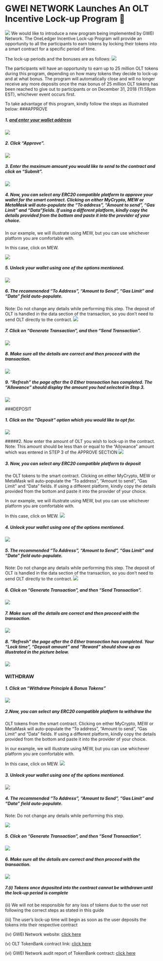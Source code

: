 # GWEI NETWORK Launches An OLT Incentive Lock-up Program 🔐

####
![](https://cdn-images-1.medium.com/max/1200/1*tgqY6eu31R57RBarW3QkCQ.png)
We would like to introduce a new program being implemented by GWEI Network. The OneLedger Incentive Lock-up Program will provide an opportunity to all the participants to earn tokens by locking their tokens into a smart contract for a specific period of time.

The lock-up periods and the bonuses are as follows:
![](https://cdn-images-1.medium.com/max/1200/1*Stg9ios1COsFbAOfdXKPsQ.png)

The participants will have an opportunity to earn up to 25 million OLT tokens during this program, depending on how many tokens they decide to lock-up and at what bonus. The program will automatically close and will no longer receive any more deposits once the max bonus of 25 million OLT tokens has been reached to give out to participants or on December 31, 2018 (11:59pm EST), whichever event occurs first.

To take advantage of this program, kindly follow the steps as illustrated below:
###APPROVE


##### 1. [and enter your wallet address](https://gwei.network/login)
 ![](https://cdn-images-1.medium.com/max/1200/1*SXdeHSnpX216N_YvkXlAIQ.png)

##### 2. Click “Approve”.
 ![](https://cdn-images-1.medium.com/max/1200/1*u7ZSGzrBA24yteMHs2-WEQ.png)

##### 3. Enter the maximum amount you would like to send to the contract and click on “Submit”.
 ![](https://cdn-images-1.medium.com/max/1200/1*rl306aE7AfSthCZLndrynQ.png)


#####  4. Now, you can select any ERC20 compatible platform to approve your wallet for the smart contract. Clicking on either MyCrypto, MEW or MetaMask will auto-populate the “To address”, “Amount to send”, “Gas Limit” and “Data”fields. If using a different platform, kindly copy the details provided from the bottom and paste it into the provider of your choice.

In our example, we will illustrate using MEW, but you can use whichever platform you are comfortable with.

In this case, click on MEW.

 ![](https://cdn-images-1.medium.com/max/1200/1*_D-QxVAVORZoyt3z-ghP_g.png)

##### 5.  Unlock your wallet using one of the options mentioned.
![](https://cdn-images-1.medium.com/max/1200/1*523Q0oVwogBWFTjdJ_aWKw.png)

##### 6.  The recommended “To Address”, “Amount to Send”, “Gas Limit” and “Data” field auto-populate. 
Note: Do not change any details while performing this step.
The deposit of OLT is handled in the data section of the transaction, so you don’t need to send OLT directly to the contract.
 ![](https://cdn-images-1.medium.com/max/1200/1*jT_0zjbz_FJI3-Gl4OiP6w.png)

##### 7. Click on “Generate Transaction”, and then “Send Transaction”.
 ![](https://cdn-images-1.medium.com/max/1200/1*BySpguvfySYh5DhqRCJ6Tg.png)

##### 8.  Make sure all the details are correct and then proceed with the transaction.

 ![](https://cdn-images-1.medium.com/max/1200/1*ko6pBxiUbabonXATSTlwSQ.png)

##### 9. “Refresh” the page after the 0 Ether transaction has completed. The “Allowance” should display the amount you had selected in Step 3.
 ![](https://cdn-images-1.medium.com/max/1200/1*c93j5qHT9gBhA3-tx82H5Q.png)

###DEPOSIT

##### 1. Click on the “Deposit” option which you would like to opt for.
 ![](https://cdn-images-1.medium.com/max/1200/1*V0okLRBs5gJ4rwQJln68KA.png)

 #####2.  Now enter the amount of OLT you wish to lock-up in the contract. 
Note: This amount should be less than or equal to the “Allowance” amount which was entered in STEP 3 of the APPROVE SECTION
 ![](https://cdn-images-1.medium.com/max/1200/1*bsfxr3FZ1FhZWNjfYfZgrA.png)


##### 3. Now, you can select any ERC20 compatible platform to deposit 
the OLT tokens to the smart contract. Clicking on either MyCrypto, MEW or MetaMask will auto-populate the “To address”, “Amount to send”, “Gas Limit” and “Data” fields. If using a different platform, kindly copy the details provided from the bottom and paste it into the provider of your choice.

In our example, we will illustrate using MEW, but you can use whichever platform you are comfortable with.

In this case, click on MEW.
 ![](https://cdn-images-1.medium.com/max/1200/1*aufEPAmX3hRf83lBLjmTpQ.png)



##### 4. Unlock your wallet using one of the options mentioned.
 ![](https://cdn-images-1.medium.com/max/1200/1*523Q0oVwogBWFTjdJ_aWKw.png)


##### 5. The recommended “To Address”, “Amount to Send”, “Gas Limit” and “Data” field auto-populate. 
Note: Do not change any details while performing this step.
The deposit of OLT is handled in the data section of the transaction, so you don’t need to send OLT directly to the contract.
 ![](https://cdn-images-1.medium.com/max/1200/1*2qvcxhSXZADrJGNwm1orDg.png)



##### 6. Click on “Generate Transaction”, and then “Send Transaction”.
 ![](https://cdn-images-1.medium.com/max/1200/1*z5wQLmRgbeDYYIDSq-myag.png)



##### 7.  Make sure all the details are correct and then proceed with the transaction.
 ![](https://cdn-images-1.medium.com/max/1200/1*bblSvVoGTomFqrdeKNDbQg.png)


##### 8.  “Refresh” the page after the 0 Ether transaction has completed. Your “Lock time”, “Deposit amount” and “Reward” should show up as illustrated in the picture below.
 ![](https://cdn-images-1.medium.com/max/1200/1*Ke9Ljqqv2x_LZzHJOoEFcg.png)



### WITHDRAW
##### 1. Click on “Withdraw Principle & Bonus Tokens”

 ![](https://cdn-images-1.medium.com/max/1200/1*a-dy7gXuGlQtW80xrV1LIQ.png)

##### 2.Now, you can select any ERC20 compatible platform to withdraw the 
OLT tokens from the smart contract. Clicking on either MyCrypto, MEW or MetaMask will auto-populate the “To address”, “Amount to send”, “Gas Limit” and “Data” fields. If using a different platform, kindly copy the details provided from the bottom and paste it into the provider of your choice.

In our example, we will illustrate using MEW, but you can use whichever platform you are comfortable with.

In this case, click on MEW.
 ![](https://cdn-images-1.medium.com/max/1200/1*pOaIbPJJj93V6RY12wNrHA.png)

##### 3. Unlock your wallet using one of the options mentioned.
 ![](https://cdn-images-1.medium.com/max/1200/1*523Q0oVwogBWFTjdJ_aWKw.png)


##### 4. The recommended “To Address”, “Amount to Send”, “Gas Limit” and “Data” field auto-populate. 
Note: Do not change any details while performing this step.

 ![](https://cdn-images-1.medium.com/max/1200/1*YQupu5TGJ-bFU1hpPKn6kQ.png)

##### 5. Click on “Generate Transaction”, and then “Send Transaction”.
 ![](https://cdn-images-1.medium.com/max/1200/1*AOn1Rw2X85uUrPdxiVskHg.png)

##### 6.  Make sure all the details are correct and then proceed with the transaction.
 ![](https://cdn-images-1.medium.com/max/1200/1*r9bhc8JhZhwVITpUuU-c7Q.png)

##### 7.(i) Tokens once deposited into the contract cannot be withdrawn until the lock-up period is complete

(ii) We will not be responsible for any loss of tokens due to the user not following the correct steps as stated in this guide

(iii) The user’s lock-up time will begin as soon as the user deposits the tokens into their respective contract


(iv) GWEI Network website: [click here](https://gwei.network/)

(v) OLT TokenBank contract link: [click here](https://gwei.network/login)

(vi) GWEI Network audit report of TokenBank contract: [click here](https://s3-ap-northeast-1.amazonaws.com/gwei-network/GWEI+Smart+Contract+Audit+Report_2.pdf)
